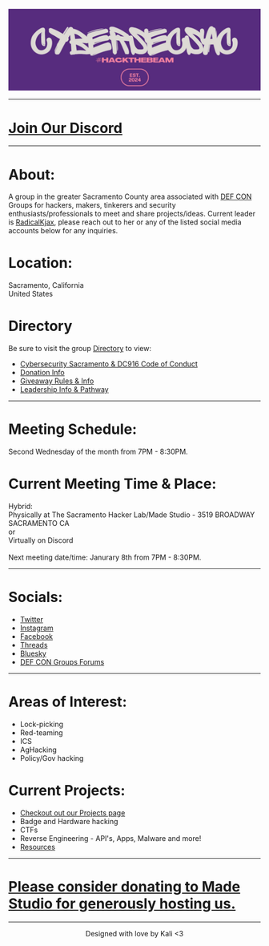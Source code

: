 ![ Logo ](./assets/images/hackthebeamsmaller.jpeg)

---

# [Join Our Discord](https://discord.gg/PVmUsZpkg2)

---

# About:
A group in the greater Sacramento County area associated with [DEF CON](https://defcon.org) Groups for hackers, makers, tinkerers and security enthusiasts/professionals to meet and share projects/ideas. Current leader is [RadicalKjax](https://bsky.app/profile/radicalkjax.com), please reach out to her or any of the listed social media accounts below for any inquiries.

# Location:
Sacramento, California\
United States

# Directory
Be sure to visit the group [Directory](https://github.com/CyberSecSacramento/Cybersecurity-Sacramento/blob/main/README.md) to view:
* [Cybersecurity Sacramento & DC916 Code of Conduct](https://github.com/CyberSecSacramento/Cybersecurity-Sacramento/blob/main/CoC.md)
* [Donation Info](https://github.com/CyberSecSacramento/Cybersecurity-Sacramento/blob/main/Donations.md)
* [Giveaway Rules & Info](https://github.com/CyberSecSacramento/Cybersecurity-Sacramento/blob/main/Giveaways.md)
* [Leadership Info & Pathway](https://github.com/CyberSecSacramento/Cybersecurity-Sacramento/blob/main/Leadership.md)

---

# Meeting Schedule:
Second Wednesday of the month from 7PM - 8:30PM.

# Current Meeting Time & Place:
Hybrid:\
Physically at The Sacramento Hacker Lab/Made Studio - 3519 BROADWAY SACRAMENTO CA\
or\
Virtually on Discord\
\
Next meeting date/time: Janurary 8th from 7PM - 8:30PM.

---

# Socials:
* [Twitter](https://twitter.com/CyberSec916)
* [Instagram](https://instagram.com/cybersec916)
* [Facebook](https://www.facebook.com/profile.php?id=61562053185228)
* [Threads](https://www.threads.net/@cybersec916)
* [Bluesky](https://bsky.app/profile/cybersec916.com)
* [DEF CON Groups Forums](https://forum.defcon.org/node/231442)

---

# Areas of Interest:
* Lock-picking
* Red-teaming
* ICS
* AgHacking
* Policy/Gov hacking

# Current Projects:
* [Checkout out our Projects page](https://github.com/CyberSecSacramento/Cybersecurity-Sacramento/blob/main/Projects.md)
* Badge and Hardware hacking
* CTFs
* Reverse Engineering - API's, Apps, Malware and more!
* [Resources](https://github.com/CyberSecSacramento/Cybersecurity-Sacramento/tree/021b9f5e26aab8741f1e6a6c2e0967a7738b0255/resources)

---

# [Please consider donating to Made Studio for generously hosting us.](https://sacmade.com/support/)

---

<div align="center"> Designed with love by Kali <3
